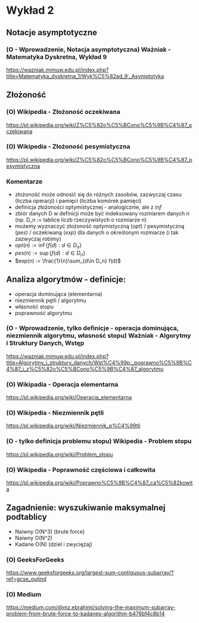 # Wykład 2

## Notacje asymptotyczne

### (O - Wprowadzenie, Notacja asymptotyczna) Ważniak - Matematyka Dyskretna, Wykład 9
https://wazniak.mimuw.edu.pl/index.php?title=Matematyka_dyskretna_1/Wyk%C5%82ad_9:_Asymptotyka


## Złożoność

### (O) Wikipedia - Złożoność oczekiwana
https://pl.wikipedia.org/wiki/Z%C5%82o%C5%BCono%C5%9B%C4%87_oczekiwana

### (O) Wikipedia - Złożoność pesymistyczna
https://pl.wikipedia.org/wiki/Z%C5%82o%C5%BCono%C5%9B%C4%87_pesymistyczna

### Komentarze
- złożoność może odnosić się do różnych zasobów, zazwyczaj czasu (liczba operacji) i pamięci (liczba komórek pamięci)
- definicja złożoności optymistycznej - analogicznie, ale z $inf$
- zbiór danych D w definicji może być indeksowany rozmiarem danych n (np. D_n := tablice liczb rzeczywistych o rozmiarze n)
- możemy wyznaczyć złożoność optymistyczną ($opt$) / pesymistyczną  ($pes$) / oczekiwaną ($exp$) dla danych o określonym rozmiarze (i tak zazwyczaj robimy)
- $opt(n) := \inf\{f(d):d\in D_n\}$
- $pes(n) := \sup\{f(d):d\in D_n\}$
- $exp(n) := \frac{1}{n}\sum_{d\in D_n} f(d)$


## Analiza algorytmów - definicje:
- operacja dominująca (elementarna)
- niezmiennik pętli / algorytmu
- własność stopu
- poprawność algorytmu


### (O - Wprowadzenie, tylko definicje - operacja dominująca, niezmiennik algorytmu, własność stopu) Ważniak - Algorytmy i Struktury Danych, Wstęp 
https://wazniak.mimuw.edu.pl/index.php?title=Algorytmy_i_struktury_danych/Wst%C4%99p:_poprawno%C5%9B%C4%87_i_z%C5%82o%C5%BCono%C5%9B%C4%87_algorytmu

### (O) Wikipadia - Operacja elementarna
https://pl.wikipedia.org/wiki/Operacja_elementarna

### (O) Wikipedia - Niezmiennik pętli
https://pl.wikipedia.org/wiki/Niezmiennik_p%C4%99tli

### (O - tylko definicja problemu stopu) Wikipedia - Problem stopu
https://pl.wikipedia.org/wiki/Problem_stopu

### (O) Wikipedia - Poprawność częściowa i całkowita
https://pl.wikipedia.org/wiki/Poprawno%C5%9B%C4%87_ca%C5%82kowita


## Zagadnienie: wyszukiwanie maksymalnej podtablicy
- Naiwny O(N^3) (brute force)
- Naiwny O(N^2)
- Kadane O(N) (dziel i zwyciężaj)

### (O) GeeksForGeeks
https://www.geeksforgeeks.org/largest-sum-contiguous-subarray/?ref=gcse_outind


### (O) Medium
https://medium.com/@mz.ebrahimi/solving-the-maximum-subarray-problem-from-brute-force-to-kadanes-algorithm-b476bf4c8b14


<!-- Algorytm 2. Szukanie sumy -->